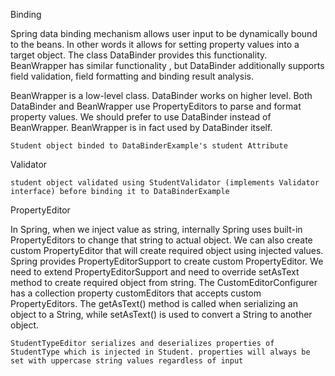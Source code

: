 
Binding 

Spring data binding mechanism allows user input to be dynamically bound to the beans. In other words 	it allows for setting property values into a target object. The class DataBinder provides this 	functionality. BeanWrapper has similar functionality , but DataBinder additionally supports field 	validation, field formatting and binding result analysis.

BeanWrapper is a low-level class. DataBinder works on higher level. Both DataBinder and BeanWrapper 	use PropertyEditors to parse and format property values. We should prefer to use DataBinder instead 	of BeanWrapper. BeanWrapper is in fact used by DataBinder itself.

	Student object binded to DataBinderExample's student Attribute 
	
Validator


	
	student object validated using StudentValidator (implements Validator interface) before binding it to DataBinderExample
	

PropertyEditor
 
In Spring, when we inject value as string, internally Spring uses built-in PropertyEditors to change that string to actual object. We can also create custom PropertyEditor that will create required object using injected values.
Spring provides PropertyEditorSupport to create custom PropertyEditor. We need to extend PropertyEditorSupport and need to override setAsText method to create required object from string.
The CustomEditorConfigurer has a collection property customEditors that accepts custom PropertyEditors.
 The getAsText() method is called when serializing an object to a String, while setAsText() is used to convert a String to another object.

	StudentTypeEditor serializes and deserializes properties of StudentType which is injected in Student. properties will always be set with uppercase string values regardless of input 